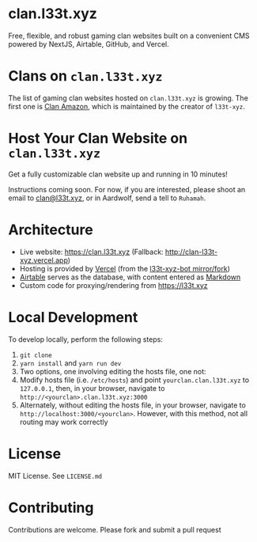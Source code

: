 # clan.l33t.xyz

Free, flexible, and robust gaming clan websites built on a convenient CMS powered by NextJS, Airtable, GitHub, and Vercel.

# Clans on `clan.l33t.xyz`

The list of gaming clan websites hosted on `clan.l33t.xyz` is growing. The first one is [Clan Amazon](https://amazon.clan.l33t.xyz), which is maintained by the creator of `l33t-xyz`.

# Host Your Clan Website on `clan.l33t.xyz`

Get a fully customizable clan website up and running in 10 minutes!

Instructions coming soon. For now, if you are interested, please shoot an email to <clan@l33t.xyz>, or in Aardwolf, send a tell to `Ruhamah`.

# Architecture

- Live website: <https://clan.l33t.xyz> (Fallback: <http://clan-l33t-xyz.vercel.app>)
- Hosting is provided by [Vercel](https://vercel.com) (from the [l33t-xyz-bot mirror/fork](https://github.com/l33t-xyz-bot/clan.l33t.xyz))
- [Airtable](https://airtable.com) serves as the database, with content entered as [Markdown](https://en.wikipedia.org/wiki/Markdown)
- Custom code for proxying/rendering from <https://l33t.xyz>

# Local Development

To develop locally, perform the following steps:

1. `git clone`
1. `yarn install` and `yarn run dev`
1. Two options, one involving editing the hosts file, one not:
  1. Modify hosts file (i.e. `/etc/hosts`) and point `yourclan.clan.l33t.xyz` to `127.0.0.1`, then, in your browser, navigate to `http://<yourclan>.clan.l33t.xyz:3000`
  1. Alternately, without editing the hosts file, in your browser, navigate to `http://localhost:3000/<yourclan>`. However, with this method, not all routing may work correctly

# License

MIT License. See `LICENSE.md`

# Contributing

Contributions are welcome. Please fork and submit a pull request
